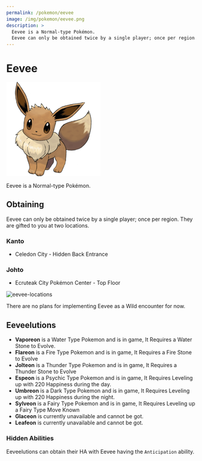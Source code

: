 ```yaml
---
permalink: /pokemon/eevee
image: /img/pokemon/eevee.png
description: >
  Eevee is a Normal-type Pokémon.
  Eevee can only be obtained twice by a single player; once per region. They are gifted to you at two locations.
---
```


# Eevee

![eevee](/img/pokemon/eevee.png)

Eevee is a Normal-type Pokémon.

## Obtaining

Eevee can only be obtained twice by a single player; once per region. They are
gifted to you at two locations.

### Kanto

* Celedon City - Hidden Back Entrance

### Johto

* Ecruteak City Pokémon Center - Top Floor

![eevee-locations](https://i.imgur.com/7WPAS5K.png)

There are no plans for implementing Eevee as a Wild encounter for now.

## Eeveelutions

* <b>Vaporeon</b> is a Water Type Pokemon and is in game, It Requires a Water Stone to Evolve. <br/>
* <b>Flareon</b> is a Fire Type Pokemon and is in game, It Requires a Fire Stone to Evolve<br/>
* <b>Jolteon</b> is a Thunder Type Pokemon and is in game, It Requires a Thunder Stone to Evolve  <br/>
* <b>Espeon</b> is a Psychic Type Pokemon and is in game, It Requires Leveling up with 220 Happiness during the day.<br/>
* <b>Umbreon</b> is a Dark Type Pokemon and is in game, It Requires Leveling up with 220 Happiness during the night.<br/>
* <b>Sylveon</b> is a Fairy Type Pokemon and is in game, It Requires Leveling up a Fairy Type Move Known  <br/>
* <b>Glaceon</b> is currently unavailable and cannot be got.<br/>
* <b>Leafeon</b> is currently unavailable and cannot be got.<br/>


### Hidden Abilities

Eeveelutions can obtain their HA with Eevee having the `Anticipation` ability.
